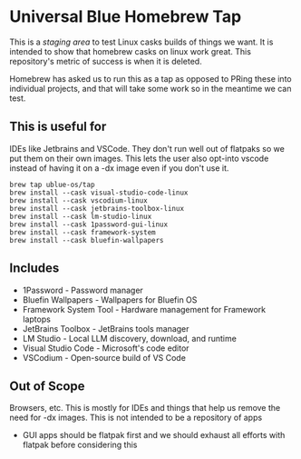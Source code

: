 # Universal Blue Homebrew Tap

This is a _staging area_ to test Linux casks builds of things we want. It is intended to show that homebrew casks on linux work great. This repository's metric of success is when it is deleted.

Homebrew has asked us to run this as a tap as opposed to PRing these into individual projects, and that will take some work so in the meantime we can test.

## This is useful for

IDEs like Jetbrains and VSCode. They don't run well out of flatpaks so we put them on their own images. This lets the user also opt-into vscode instead of having it on a -dx image even if you don't use it.

```shell
brew tap ublue-os/tap
brew install --cask visual-studio-code-linux
brew install --cask vscodium-linux
brew install --cask jetbrains-toolbox-linux
brew install --cask lm-studio-linux
brew install --cask 1password-gui-linux
brew install --cask framework-system
brew install --cask bluefin-wallpapers
```
## Includes

- 1Password - Password manager
- Bluefin Wallpapers - Wallpapers for Bluefin OS
- Framework System Tool - Hardware management for Framework laptops
- JetBrains Toolbox - JetBrains tools manager
- LM Studio - Local LLM discovery, download, and runtime
- Visual Studio Code - Microsoft's code editor
- VSCodium - Open-source build of VS Code

## Out of Scope

Browsers, etc. This is mostly for IDEs and things that help us remove the need for -dx images. This is not intended to be a repository of apps

- GUI apps should be flatpak first and we should exhaust all efforts with flatpak before considering this
